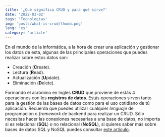 ```yaml
---
title: '¿Qué significa CRUD y para qué sirve?'
date: '2022-03-02'
tags: 'Tecnologias'
img: 'posts/what-is-crud/thumb.png'
lang: 'es'
category: 'article'
---
```


En el mundo de la informática, a la hora de crear una aplicación y gestionar los datos de esta, algunas de las principales operaciones que puedes realizar sobre estos datos son:

- Creación (**C**reate).
- Lectura (**R**ead).
- Actualización (**U**pdate).
- Eliminación (**D**elete).

Formando el acrónimo en Ingles **CRUD** que proviene de estás 4 operaciones con los **registros de datos**. Estás operaciones sirven tanto para la gestión de las bases de datos como para el uso cotidiano de tú aplicación.
Recuerda que puedes utilizar cualquier *lenguaje* de programación o *framework* de backend para realizar un CRUD. Sólo necesitas hacer las conexiones necesarias a una base de datos, no importa si es relacional (**SQL**) o no relacional (**NoSQL**), si quieres saber más sobre bases de datos SQL y NoSQL puedes consultar [este artículo](https://www.crevna.com/sql-vs-nosql-cual-elegir).